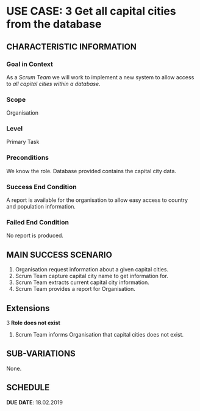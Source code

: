 # USE CASE: 3 Get all capital cities from the database

## CHARACTERISTIC INFORMATION

### Goal in Context

As a *Scrum Team* we will work to implement a new system to allow access to *all capital cities within a database*.

### Scope

Organisation

### Level

Primary Task

### Preconditions

We know the role. Database provided contains the capital city data.

### Success End Condition

A report is available for the organisation to allow easy access to country and population information.

### Failed End Condition

No report is produced.

## MAIN SUCCESS SCENARIO

1. Organisation request information about a given capital cities.
2. Scrum Team capture capital city name to get information for.
3. Scrum Team extracts current capital city information.
4. Scrum Team provides a report for Organisation.

## Extensions

3 **Role does not exist**
   1. Scrum Team informs Organisation that capital cities does not exist.
   
## SUB-VARIATIONS

None.

## SCHEDULE

**DUE DATE**: 18.02.2019